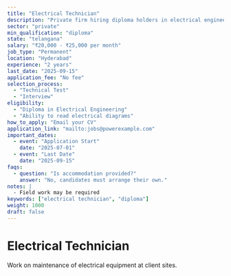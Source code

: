 ```yaml
---
title: "Electrical Technician"
description: "Private firm hiring diploma holders in electrical engineering"
sector: "private"
min_qualification: "diploma"
state: "telangana"
salary: "₹20,000 - ₹25,000 per month"
job_type: "Permanent"
location: "Hyderabad"
experience: "2 years"
last_date: "2025-09-15"
application_fee: "No fee"
selection_process:
  - "Technical Test"
  - "Interview"
eligibility:
  - "Diploma in Electrical Engineering"
  - "Ability to read electrical diagrams"
how_to_apply: "Email your CV"
application_link: "mailto:jobs@powerexample.com"
important_dates:
  - event: "Application Start"
    date: "2025-07-01"
  - event: "Last Date"
    date: "2025-09-15"
faqs:
  - question: "Is accommodation provided?"
    answer: "No, candidates must arrange their own."
notes: |
  - Field work may be required
keywords: ["electrical technician", "diploma"]
weight: 1000
draft: false
---
```


# Electrical Technician

Work on maintenance of electrical equipment at client sites.
